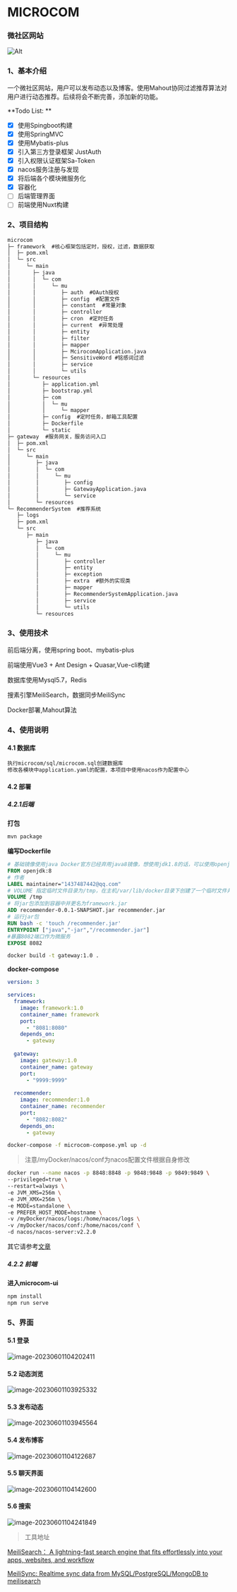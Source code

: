 # MICROCOM

### 微社区网站

![Alt](https://repobeats.axiom.co/api/embed/d25f4fc3a22bc27a18c8ae0f71a44cfe7faa4ba9.svg "Repobeats analytics image")

### 1、基本介绍

一个微社区网站，用户可以发布动态以及博客。使用Mahout协同过滤推荐算法对用户进行动态推荐。后续将会不断完善，添加新的功能。

 **Todo List:	**

- [x] 使用Spingboot构建
- [x] 使用SpringMVC
- [x] 使用Mybatis-plus
- [x] 引入第三方登录框架 JustAuth
- [x] 引入权限认证框架Sa-Token
- [x] nacos服务注册与发现
- [x] 将后端各个模块微服务化
- [x] 容器化
- [ ] 后端管理界面
- [ ] 前端使用Nuxt构建

### 2、项目结构

```txt
microcom
├─ framework  #核心框架包括定时，授权，过滤，数据获取
│  ├─ pom.xml
│  └─ src
│     └─ main
│       ├─ java
│       │  └─ com
│       │     └─ mu
│       │        ├─ auth  #OAuth授权
│       │        ├─ config  #配置文件
│       │        ├─ constant  #常量对象
│       │        ├─ controller
│       │        ├─ cron  #定时任务
│       │        ├─ current  #异常处理
│       │        ├─ entity  
│       │        ├─ filter
│       │        ├─ mapper
│       │        ├─ McirocomApplication.java
│       │        ├─ SensitiveWord #铭感词过滤
│       │        ├─ service  
│       │        └─ utils
│       └─ resources
│          ├─ application.yml
│          ├─ bootstrap.yml
│          ├─ com
│          │  └─ mu
│          │     └─ mapper
│          ├─ config  #定时任务，邮箱工具配置
│          ├─ Dockerfile
│          └─ static
├─ gateway  #服务网关，服务访问入口
│  ├─ pom.xml
│  └─ src
│     └─ main
│        ├─ java
│        │  └─ com
│        │     └─ mu
│        │        ├─ config
│        │        ├─ GatewayApplication.java
│        │        └─ service
│        └─ resources
└─ RecommenderSystem  #推荐系统
   ├─ logs
   ├─ pom.xml
   └─ src
      ├─ main
         ├─ java
         │  └─ com
         │     └─ mu
         │        ├─ controller
         │        ├─ entity
         │        ├─ exception
         │        ├─ extra  #额外的实现类
         │        ├─ mapper
         │        ├─ RecommenderSystemApplication.java
         │        ├─ service
         │        └─ utils
         └─ resources
```

### 3、使用技术

前后端分离，使用spring boot、mybatis-plus

前端使用Vue3 + Ant Design + Quasar,Vue-cli构建

数据库使用Mysql5.7，Redis

搜素引擎MeiliSearch，数据同步MeiliSync

Docker部署,Mahout算法

### 4、使用说明

#### 4.1 数据库

```txt
执行microcom/sql/microcom.sql创建数据库
修改各模块中application.yaml的配置，本项目中使用nacos作为配置中心
```

#### 4.2 部署

##### 4.2.1后端

**打包**

```sh
mvn package
```

**编写Dockerfile**

```dockerfile
# 基础镜像使用java Docker官方已经弃用java8镜像，想使用jdk1.8的话，可以使用openjdk
FROM openjdk:8
# 作者
LABEL maintainer="1437487442@qq.com"
# VOLUME 指定临时文件目录为/tmp，在主机/var/lib/docker目录下创建了一个临时文件并链接到容器的/tmp
VOLUME /tmp
# 将jar包添加到容器中并更名为framework.jar
ADD recommender-0.0.1-SNAPSHOT.jar recommender.jar
# 运行jar包
RUN bash -c 'touch /recommender.jar'
ENTRYPOINT ["java","-jar","/recommender.jar"]
#暴露8082端口作为微服务
EXPOSE 8082
```

```sh
docker build -t gateway:1.0 .
```

**docker-compose**

```yaml
version: 3

services:
  framework:
    image: framework:1.0
    container_name: framework
    port:
      - "8081:8080" 
    depends_on:
      - gateway
  
  gateway:
    image: gateway:1.0
    container_name: gateway
    port: 
      - "9999:9999"
  
  recommender:
    image: recommender:1.0
    container_name: recommender
    port: 
      - "8082:8082"
    depends_on:
      - gateway
```

```sh
docker-compose -f microcom-compose.yml up -d
```

> 注意/myDocker/nacos/conf为nacos配置文件根据自身修改

```sh
docker run --name nacos -p 8848:8848 -p 9848:9848 -p 9849:9849 \
--privileged=true \
--restart=always \
-e JVM_XMS=256m \
-e JVM_XMX=256m \
-e MODE=standalone \
-e PREFER_HOST_MODE=hostname \
-v /myDocker/nacos/logs:/home/nacos/logs \
-v /myDocker/nacos/conf:/home/nacos/conf \
-d nacos/nacos-server:v2.2.0
```

其它请参考[文章](http://175.178.212.207/index.php/2023/05/31/147.html)

##### 4.2.2 前端

**进入microcom-ui**

```sh
npm install
npm run serve
```

### 5、界面

#### 5.1 登录

![image-20230601104202411](img/image-20230601104202411.png)

#### 5.2 动态浏览

![image-20230601103925332](img/image-20230601103925332.png)

#### 5.3 发布动态

![image-20230601103945564](img/image-20230601103945564.png)

#### 5.4 发布博客

![image-20230601104122687](img/image-20230601104122687.png)

#### 5.5 聊天界面

![image-20230601104142600](img/image-20230601104142600.png)

#### 5.6 搜索

![image-20230601104241849](img/image-20230601104241849.png)

> 工具地址

[MeiliSearch： A lightning-fast search engine that fits effortlessly into your apps, websites, and workflow](https://github.com/meilisearch/meilisearch)

[MeiliSync: Realtime sync data from MySQL/PostgreSQL/MongoDB to meilisearch ](https://github.com/long2ice/meilisync)
